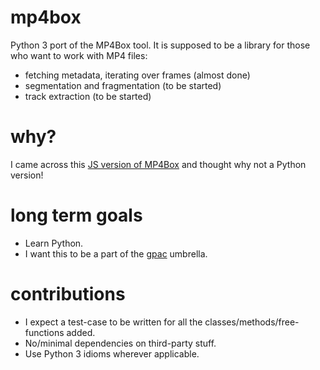 # mp4box
Python 3 port of the MP4Box tool. It is supposed to be a library for those who want to work with MP4 files:
* fetching metadata, iterating over frames (almost done)
* segmentation and fragmentation (to be started)
* track extraction (to be started)

# why?
I came across this [JS version of MP4Box](https://github.com/gpac/mp4box.js) and thought why not a Python version!

# long term goals
* Learn Python.
* I want this to be a part of the [gpac](https://github.com/gpac) umbrella.

# contributions
* I expect a test-case to be written for all the classes/methods/free-functions added.
* No/minimal dependencies on third-party stuff.
* Use Python 3 idioms wherever applicable.

